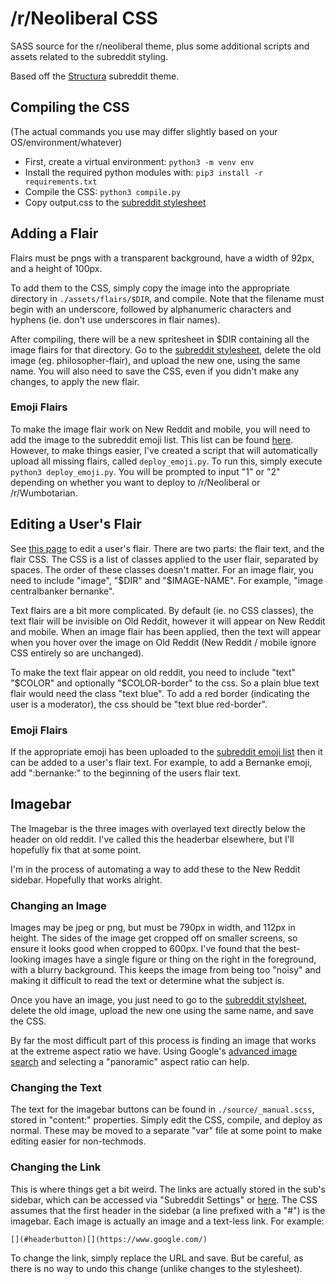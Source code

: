 # /r/Neoliberal CSS

SASS source for the r/neoliberal theme, plus some additional scripts and assets related to the subreddit styling.

Based off the [Structura](https://www.reddit.com/r/Structura/) subreddit theme.

## Compiling the CSS

(The actual commands you use may differ slightly based on your OS/environment/whatever)

* First, create a virtual environment: `python3 -m venv env`
* Install the required python modules with: `pip3 install -r requirements.txt`
* Compile the CSS: `python3 compile.py`
* Copy output.css to the [subreddit stylesheet](https://www.reddit.com/r/neoliberal/about/stylesheet)

## Adding a Flair

Flairs must be pngs with a transparent background, have a width of 92px, and a height of 100px.

To add them to the CSS, simply copy the image into the appropriate directory in `./assets/flairs/$DIR`, and compile. Note that the filename must begin with an underscore, followed by alphanumeric characters and hyphens (ie. don't use underscores in flair names).

After compiling, there will be a new spritesheet in $DIR containing all the image flairs for that directory. Go to the [subreddit stylesheet](https://www.reddit.com/r/neoliberal/about/stylesheet), delete the old image (eg. philosopher-flair), and upload the new one, using the same name. You will also need to save the CSS, even if you didn't make any changes, to apply the new flair.

### Emoji Flairs

To make the image flair work on New Reddit and mobile, you will need to add the image to the subreddit emoji list. This list can be found [here](https://new.reddit.com/r/neoliberal/about/emojis). However, to make things easier, I've created a script that will automatically upload all missing flairs, called `deploy_emoji.py`. To run this, simply execute `python3 deploy_emoji.py`. You will be prompted to input "1" or "2" depending on whether you want to deploy to /r/Neoliberal or /r/Wumbotarian.

## Editing a User's Flair

See [this page](https://www.reddit.com/r/neoliberal/about/flair/) to edit a user's flair. There are two parts: the flair text, and the flair CSS. The CSS is a list of classes applied to the user flair, separated by spaces. The order of these classes doesn't matter. For an image flair, you need to include "image", "$DIR" and "$IMAGE-NAME". For example, "image centralbanker bernanke".

Text flairs are a bit more complicated. By default (ie. no CSS classes), the text flair will be invisible on Old Reddit, however it will appear on New Reddit and mobile. When an image flair has been applied, then the text will appear when you hover over the image on Old Reddit (New Reddit / mobile ignore CSS entirely so are unchanged).

To make the text flair appear on old reddit, you need to include "text" "$COLOR" and optionally "$COLOR-border" to the css. So a plain blue text flair would need the class "text blue". To add a red border (indicating the user is a moderator), the css should be "text blue red-border".

### Emoji Flairs

If the appropriate emoji has been uploaded to the [subreddit emoji list](https://new.reddit.com/r/neoliberal/about/emojis) then it can be added to a user's flair text. For example, to add a Bernanke emoji, add ":bernanke:" to the beginning of the users flair text.

## Imagebar

The Imagebar is the three images with overlayed text directly below the header on old reddit. I've called this the headerbar elsewhere, but I'll hopefully fix that at some point.

I'm in the process of automating a way to add these to the New Reddit sidebar. Hopefully that works alright.

### Changing an Image

Images may be jpeg or png, but must be 790px in width, and 112px in height. The sides of the image get cropped off on smaller screens, so ensure it looks good when cropped to 600px. I've found that the best-looking images have a single figure or thing on the right in the foreground, with a blurry background. This keeps the image from being too "noisy" and making it difficult to read the text or determine what the subject is.

Once you have an image, you just need to go to the [subreddit stylsheet](https://www.reddit.com/r/neoliberal/about/stylesheet), delete the old image, upload the new one using the same name, and save the CSS.

By far the most difficult part of this process is finding an image that works at the extreme aspect ratio we have. Using Google's [advanced image search](https://www.google.com/advanced_image_search) and selecting a "panoramic" aspect ratio can help.

### Changing the Text

The text for the imagebar buttons can be found in `./source/_manual.scss`, stored in "content:" properties. Simply edit the CSS, compile, and deploy as normal. These may be moved to a separate "var" file at some point to make editing easier for non-techmods.

### Changing the Link

This is where things get a bit weird. The links are actually stored in the sub's sidebar, which can be accessed via "Subreddit Settings" or [here](https://www.reddit.com/r/neoliberal/about/edit/). The CSS assumes that the first header in the sidebar (a line prefixed with a "#") is the imagebar. Each image is actually an image and a text-less link. For example:

    [](#headerbutton)[](https://www.google.com/)
    
To change the link, simply replace the URL and save. But be careful, as there is no way to undo this change (unlike changes to the stylesheet).
